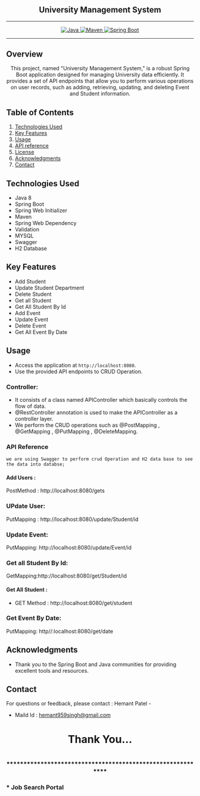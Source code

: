 # <h2 align = "center"> University Management System</h2>
___ 
<p align="center">
<a href="Java url">
    <img alt="Java" src="https://img.shields.io/badge/Java->=8-darkblue.svg" />
</a>
<a href="Maven url" >
    <img alt="Maven" src="https://img.shields.io/badge/maven-3.1.3-brightgreen.svg" />
</a>
<a href="Spring Boot url" >
    <img alt="Spring Boot" src="https://img.shields.io/badge/Spring Boot-3.0.6-brightgreen.svg" />
</a>
</p>

---

<p align="left">

<!-- Project Description -->
## Overview
<p align="center">This project, named "University Management System," is a robust Spring Boot application designed for managing University data efficiently. It provides a set of API endpoints that allow you to perform various operations on user records, such as adding, retrieving, updating, and deleting Event and Student information. 
</p>

<!-- Table of Contents -->
## Table of Contents
1. [Technologies Used](#technologies-used)
2. [Key Features](#key-features)
3. [Usage](#usage)
4. [API reference](#api-reference)
5. [License](#license)
6. [Acknowledgments](#acknowledgments)
7. [Contact](#contact)

<!-- Technologies Used -->
## Technologies Used
- Java 8
- Spring Boot
- Spring Web Initializer
- Maven
- Spring Web Dependency
- Validation
- MYSQL
- Swagger
- H2 Database




<!-- Key Features -->
## Key Features
- Add Student 
- Update Student Department
- Delete Student
- Get all Student
- Get All Student By Id
- Add Event
- Update Event
- Delete Event
- Get All Event By Date

<!-- Usage -->
## Usage
- Access the application at `http://localhost:8080`.
- Use the provided API endpoints to CRUD Operation.

### Controller:
- It consists of a class named APIController which basically controls the flow of data.
- @RestController annotation is used to make the APIController as a controller layer.
- We perform the CRUD operations such as @PostMapping , @GetMapping , @PutMapping , @DeleteMapping.

### API Reference
    we are using Swagger to perform crud Operation and H2 data base to see the data into databse;
#### Add Users :
PostMethod :  http://localhost:8080/gets
### UPdate User:
PutMapping : http://localhost:8080/update/Student/id

### Update Event:
PutMapping: http://localhost:8080/update/Event/id
### Get all Student By Id:
GetMapping:http://localhost:8080/get/Student/id

#### Get All Student :
 - GET Method : http://localhost:8080/get/student

 ### Get Event By Date:
 PutMapping: http//:localhost:8080/get/date

 <!-- Acknowledgments -->
## Acknowledgments
- Thank you to the Spring Boot and Java communities for providing excellent tools and resources.

<!-- Contact -->
## Contact
For questions or feedback, please contact : Hemant Patel   -
- Maild Id : hemant959singh@gmail.com

<h1 align="center">Thank You...<h1>
<h3 align = "center"> ***********************************************************<h3>
*  Job Search Portal
